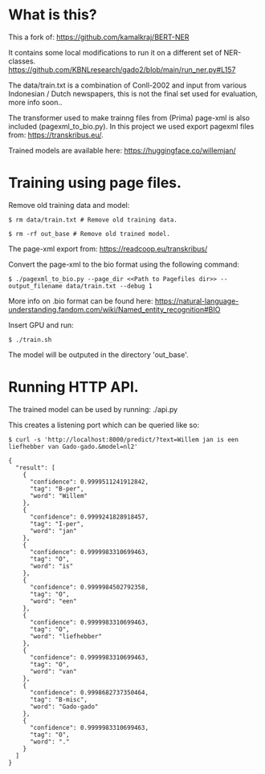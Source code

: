 What is this?
===

This a fork of: https://github.com/kamalkraj/BERT-NER

It contains some local modifications to run it on a different set of NER-classes.
https://github.com/KBNLresearch/gado2/blob/main/run_ner.py#L157


The data/train.txt is a combination of Conll-2002 and input from various Indonesian / Dutch newspapers,
this is not the final set used for evaluation, more info soon..

The transformer used to make trainng files from (Prima) page-xml is also included (pagexml_to_bio.py).
In this project we used export pagexml files from: https://transkribus.eu/.

Trained models are available here: https://huggingface.co/willemjan/


Training using page files.
===
Remove old training data and model:

``
$ rm data/train.txt # Remove old training data.
``

``
$ rm -rf out_base # Remove old trained model.
``

The page-xml export from: https://readcoop.eu/transkribus/

Convert the page-xml to the bio format using the following command:

``
$ ./pagexml_to_bio.py --page_dir <<Path to Pagefiles dir>> --output_filename data/train.txt --debug 1
``

More info on .bio format can be found here:
https://natural-language-understanding.fandom.com/wiki/Named_entity_recognition#BIO


Insert GPU and run:

``
$ ./train.sh
``

The model will be outputed in the directory 'out_base'.  

Running HTTP API.
===
The trained model can be used by running: ./api.py

This creates a listening port which can be queried like so:

``
$ curl -s 'http://localhost:8000/predict/?text=Willem jan is een liefhebber van Gado-gado.&model=nl2'
``

```
{
  "result": [
    {
      "confidence": 0.9999511241912842,
      "tag": "B-per",
      "word": "Willem"
    },
    {
      "confidence": 0.9999241828918457,
      "tag": "I-per",
      "word": "jan"
    },
    {
      "confidence": 0.9999983310699463,
      "tag": "O",
      "word": "is"
    },
    {
      "confidence": 0.9999984502792358,
      "tag": "O",
      "word": "een"
    },
    {
      "confidence": 0.9999983310699463,
      "tag": "O",
      "word": "liefhebber"
    },
    {
      "confidence": 0.9999983310699463,
      "tag": "O",
      "word": "van"
    },
    {
      "confidence": 0.9998682737350464,
      "tag": "B-misc",
      "word": "Gado-gado"
    },
    {
      "confidence": 0.9999983310699463,
      "tag": "O",
      "word": "."
    }
  ]
}
```
